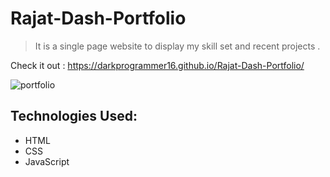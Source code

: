 # Rajat-Dash-Portfolio
 > It is a single page website to display my skill set and recent projects . 
  
Check it out : https://darkprogrammer16.github.io/Rajat-Dash-Portfolio/

![portfolio](https://user-images.githubusercontent.com/56972234/94960030-cb656400-050f-11eb-88dd-89d1d7928ec3.gif)

## Technologies Used:
* HTML 
* CSS 
* JavaScript
